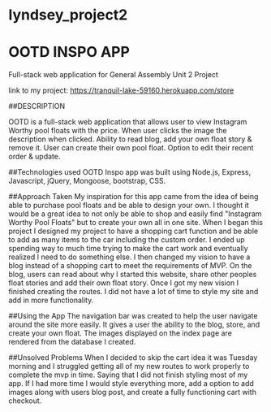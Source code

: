 # lyndsey_project2
# OOTD INSPO APP
Full-stack web application for General Assembly Unit 2 Project

link to my project:
https://tranquil-lake-59160.herokuapp.com/store

##DESCRIPTION

OOTD is a full-stack web application that allows user to view Instagram Worthy pool floats with the price. When user clicks the image the description when clicked. Ability to read blog, add your own float story & remove it. User can create their own pool float. Option to edit their recent order & update.

##Technologies used
OOTD Inspo app was built using Node.js, Express, Javascript, jQuery, Mongoose, bootstrap, CSS.

##Approach Taken
My inspiration for this app came from the idea of being able to purchase pool floats and be able to design your own. I thought it would be a great idea to not only be able to shop and easily find "Instagram Worthy Pool Floats" but to create your own all in one site. When I began this project I designed my project to have a shopping cart function and be able to add as many items to the car including the custom order. I ended up spending way to much time trying to make the cart work and eventually realized I need to do something else. I then changed my vision to have a blog instead of a shopping cart to meet the requirements of MVP. On the blog, users can read about why I started this website, share other peoples float stories and add their own float story.
Once I got my new vision I finished creating the routes. I did not have a lot of time to style my site and add in more functionality.

##Using the App
The navigation bar was created to help the user navigate around the site more easily. It gives a user the ability to the blog, store, and create your own float. The images displayed on the index page are rendered from the database I created.

##Unsolved Problems
When I decided to skip the cart idea it was Tuesday morning and I struggled getting all of my new routes to work properly to complete the mvp in time. Saying that I did not finish styling most of my app. If I had more time I would style everything more, add a option to add images along with users blog post, and create a fully functioning cart with checkout.      
